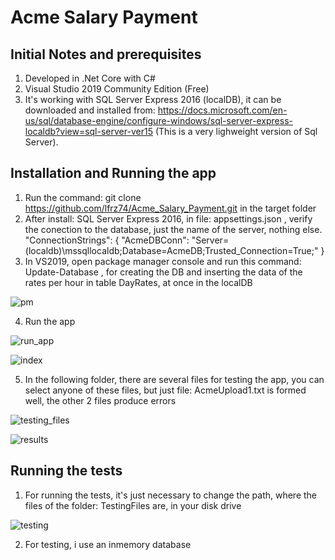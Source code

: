 # Acme Salary Payment
## Initial Notes and prerequisites
1. Developed in .Net Core with C#
2. Visual Studio 2019 Community Edition (Free)
3. It's working with SQL Server Express 2016 (localDB), it can be downloaded and installed from: https://docs.microsoft.com/en-us/sql/database-engine/configure-windows/sql-server-express-localdb?view=sql-server-ver15 (This is a very lighweight version of Sql Server).

## Installation and Running the app
1. Run the command: git clone  https://github.com/lfrz74/Acme_Salary_Payment.git in the target folder
2. After install: SQL Server Express 2016, in file: appsettings.json , verify the conection to the database, just the name of the server, nothing else. 
"ConnectionStrings": {
    "AcmeDBConn": "Server=(localdb)\\mssqllocaldb;Database=AcmeDB;Trusted_Connection=True;"
 }
3. In VS2019, open package manager console and run this command: Update-Database , for creating the DB and inserting the data of the rates per hour in table DayRates, at once in the localDB

![pm](https://user-images.githubusercontent.com/30990338/124840755-4d783280-df51-11eb-8e5b-f8917a4be39a.PNG)

4. Run the app

![run_app](https://user-images.githubusercontent.com/30990338/124840986-caa3a780-df51-11eb-9dc6-791a531171d5.png)

![index](https://user-images.githubusercontent.com/30990338/124840816-6c76c480-df51-11eb-8f48-73656ed35265.PNG)

5. In the following folder, there are several files for testing the app, you can select anyone of these files, but just file: AcmeUpload1.txt is formed well, the other 2 files produce errors

![testing_files](https://user-images.githubusercontent.com/30990338/124840848-7dbfd100-df51-11eb-84aa-d956ad27e399.PNG)

![results](https://user-images.githubusercontent.com/30990338/124840897-9a5c0900-df51-11eb-9477-5973518fb31d.PNG)

## Running the tests
1. For running the tests, it's just necessary to change the path, where the files of the folder: TestingFiles are, in your disk drive

![testing](https://user-images.githubusercontent.com/30990338/124840925-a8aa2500-df51-11eb-86d8-2174b4d1b9f2.png)

2. For testing, i use an inmemory database

